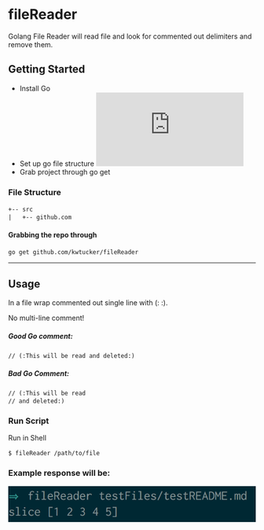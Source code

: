 # fileReader
Golang File Reader will read file and look for commented out delimiters and remove them.

## Getting Started
* Install Go
* Set up go file structure ![go file structure](https://golang.org/doc/code.html)
* Grab project through go get

### File Structure
```
+-- src
|   +-- github.com
```

#### Grabbing the repo through
```
go get github.com/kwtucker/fileReader
```
---

## Usage
In a file wrap commented out single line with (: :).

No multi-line comment!

##### Good Go comment:
```
// (:This will be read and deleted:)
```
##### Bad Go Comment:
```
// (:This will be read
// and deleted:)
```

### Run Script
Run in Shell
```
$ fileReader /path/to/file
```
### Example response will be:
![Image of response after command](https://github.com/kwtucker/fileReader/blob/master/examples/commandRes.png)

